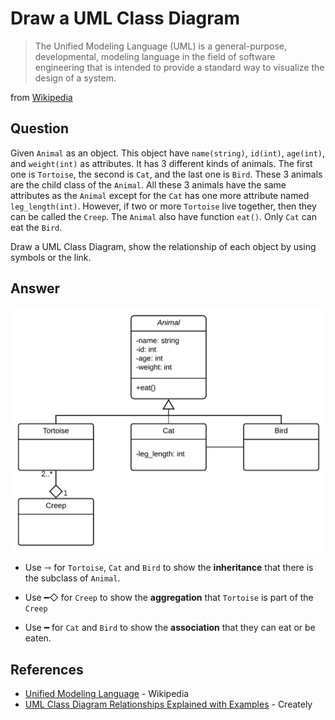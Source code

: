 # Draw a UML Class Diagram
>The Unified Modeling Language (UML) is a general-purpose, developmental, modeling language in the field of software engineering that is intended to provide a standard way to visualize the design of a system.

from [Wikipedia](https://en.wikipedia.org/wiki/Unified_Modeling_Language)

## Question

Given `Animal` as an object. This object have `name(string)`, `id(int)`, `age(int)`, and `weight(int)` as attributes. It has 3 different kinds of animals. The first one is `Tortoise`, the second is `Cat`, and the last one is `Bird`. These 3 animals are the child class of the `Animal`. All these 3 animals have the same attributes as the `Animal` except for the `Cat` has one more attribute named `leg_length(int)`. However, if two or more `Tortoise` live together, then they can be called the `Creep`. The `Animal` also have function `eat()`. Only `Cat` can eat the `Bird`.

Draw a UML Class Diagram, show the relationship of each object by using symbols or the link.

## Answer

![Screenshot](https://github.com/ISP19/problems/blob/vichyawat/uml/Class%20Diagram%20with%20UML%20Notation.png)

- Use ⇾ for `Tortoise`, `Cat` and `Bird` to show the **inheritance** that there is the subclass of `Animal`.

- Use ━◇ for `Creep` to show the **aggregation** that `Tortoise` is part of the `Creep`

- Use ━ for `Cat` and `Bird` to show the **association** that they can eat or be eaten.

## References

- [Unified Modeling Language](https://en.wikipedia.org/wiki/Unified_Modeling_Language) - Wikipedia
- [UML Class Diagram Relationships Explained with Examples](https://creately.com/blog/diagrams/class-diagram-relationships/#:~:targetText=What%20are%20the%20Class%20Diagrams,and%20the%20relationships%20among%20them.&targetText=In%20the%20example%2C%20a%20class,%E2%80%9Cloan%20account%E2%80%9D%20is%20depicted.) - Creately